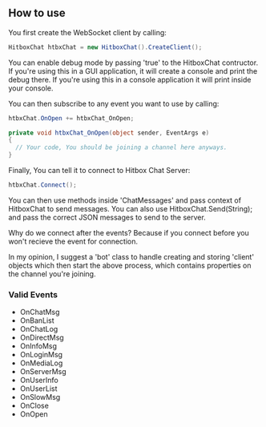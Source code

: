 ## How to use

You first create the WebSocket client by calling:

```C#
HitboxChat htbxChat = new HitboxChat().CreateClient();
```

You can enable debug mode by passing 'true' to the HitboxChat contructor. If you're using this in a GUI application, it will create a console and print the debug there. If you're using this in a console application it will print inside your console.

You can then subscribe to any event you want to use by calling:

```C#
htbxChat.OnOpen += htbxChat_OnOpen;

private void htbxChat_OnOpen(object sender, EventArgs e)
{
  // Your code, You should be joining a channel here anyways.
}
```

Finally, You can tell it to connect to Hitbox Chat Server:

```C#
htbxChat.Connect();
```

You can then use methods inside 'ChatMessages' and pass context of HitboxChat to send messages. You can also use HitboxChat.Send(String); and pass the correct JSON messages to send to the server.

Why do we connect after the events? Because if you connect before you won't recieve the event for connection.

In my opinion, I suggest a 'bot' class to handle creating and storing 'client' objects which then start the above process, which contains properties on the channel you're joining.

### Valid Events

* OnChatMsg
* OnBanList
* OnChatLog
* OnDirectMsg
* OnInfoMsg
* OnLoginMsg
* OnMediaLog
* OnServerMsg
* OnUserInfo
* OnUserList
* OnSlowMsg
* OnClose
* OnOpen
